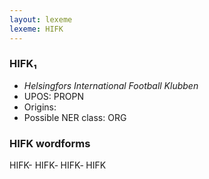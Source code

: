 ```yaml
---
layout: lexeme
lexeme: HIFK
---
```


###  HIFK₁

* _Helsingfors International Football Klubben_
* UPOS:  PROPN
* Origins: 
* Possible NER class:  ORG


### HIFK wordforms

HIFK-
HIFK‐
HIFK‑
HIFK

